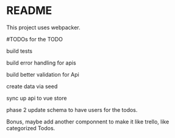 # README

This project uses webpacker.

#TODOs for the TODO


build tests

build error handling for apis

build better validation for Api

create data via seed

sync up api to vue store

phase 2
update schema to have users for the todos.

Bonus, maybe add another componnent to make it like 
trello, like categorized Todos.




